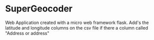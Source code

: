 # SuperGeocoder
Web Application created with a micro web framework flask. Add's the latitude and longitude columns on the csv file if there a column called "Address or address"
